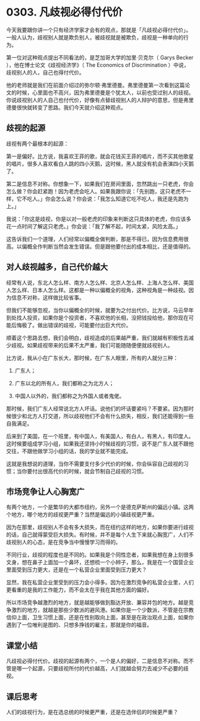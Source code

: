 # 0303. 凡歧视必得付代价

今天我要跟你讲一个只有经济学家才会有的观点，那就是「凡歧视必得付代价」。一般人认为，歧视别人就是欺负别人，被歧视就是被欺负，歧视是一种单向的行为。

第一位对这种观点提出不同看法的，是芝加哥大学的加里·贝克尔（ Garys Becker ），他在博士论文《歧视经济学》（&nbsp;The Economics of Discrimination&nbsp;）中说，歧视别人的人，自己也得付代价。

他的老师就是我们在前面介绍过的弥尔顿·弗里德曼。弗里德曼第一次看到这篇论文的时候，心里面也不高兴，因为弗里德曼是个犹太人，以前也受过别人的歧视。你说歧视别人的人自己也付代价，好像有点替歧视别人的人辩护的意思，但是弗里德曼很快就转变了思路。我们今天就介绍这种观点。

## 歧视的起源

歧视有两个最根本的起源：

第一是偏好。比方说，我喜欢王菲的歌，就会花钱买王菲的唱片，而不买其他歌星的唱片。很多人喜欢看白人跳的四小天鹅，这时候，黑人就没有机会表演四小天鹅了。

第二是信息不对称。你想象一下，如果我们在房间里面，忽然跳出一只老虎，你会怎么做？你会赶紧跑！因为老虎会吃人。如果我跟你说：「先别跑，这只老虎不一样，它不吃人。」你会怎么说？你会说：「我怎么知道它吃不吃人，我还是先跑为上。」

我说：「你这是歧视，你是以对一般老虎的印象来判断这只具体的老虎，你应该多花一点时间了解这只老虎。」你会说：「我了解不起，时间太紧，风险太高。」

这告诉我们一个道理，人们经常以偏概全做判断，那是不得已，因为信息费用很高。以偏概全作判断当然会发生错误。但是跟他要付出的成本相比，还是值得的。

## 对人歧视越多，自己代价越大

经常有人说，东北人怎么样、南方人怎么样、北京人怎么样、上海人怎么样、美国人怎么样、日本人怎么样。这都是一种以偏概全的视角，这种视角是一种歧视。因为信息不对称，这样做比较省事。

但我们不能够忽视，当你以偏概全的时候，就要为之付出代价。比方说，马云早年到处找人投资，如果你是个投资者，不喜欢他的长相，没把钱投给他，那你现在可能后悔极了。做出错误的歧视，可能要付出巨大代价。

顺着这个思路去想，我们会明白，歧视造成的后果越严重，我们就越有积极性去减少歧视。如果歧视带来的后果不太严重，我们可能随随便便就歧视别人。

比方说，我从小在广东长大，那时候，在广东人眼里，所有的人就分三种：

1. 广东人；

2. 广东以北的所有人，我们都称之为北方人；

3. 中国人以外的，我们都称之为外国人或者鬼佬。

那时候，我们广东人经常说北方人坏话。说他们的坏话要紧吗？不要紧。因为那时候很少和北方人打交道，所以歧视他们不会有什么损失，相反，我们还能得到一些自我满足。

后来到了美国，在一个班里，有中国人，有美国人，有白人，有黑人，有印度人。这时候要组成学习小组，如果我还坚持小时候歧视的习惯，说不是广东人就不跟他交往，不跟他做学习小组的话，我的学业就不能完成。

这就是我想说的道理，当你不需要支付多少代价的时候，你会纵容自己歧视的习惯；当你要付出很高代价的时候，就会节制自己歧视的习惯。

## 市场竞争让人心胸宽广

有两个地方，一个是繁华的大都市纽约，另外一个是德克萨斯州的偏远小镇。这两个地方，哪个地方的歧视更严重？当然是偏远的小镇歧视更严重。

因为在那里，歧视别人不会有多大损失，而在纽约这样的地方，如果你要进行歧视的话，自己就得蒙受巨大损失。有时候，并不是每个人生下来就心胸宽广，人们不歧视别人的心态，是在竞争当中慢慢学习而得的。

不同行业，歧视的程度也是不同的。如果我是个同性恋者，如果我想在身上刻很多文身，想在鼻子上面加一个鼻环，还想梳一个小辫子，那么，我是在一个国营企业里面受到压力更大，还是在一个私营企业里面受到压力更大？

显然，我在私营企业里受到的压力会小得多。因为在激烈竞争的私营企业里，人们更看重的是我的工作能力，而不会太在乎我在其他方面的偏好。

所以市场竞争越激烈的地方，就是越能够做到豁达开放、兼容并包的地方。越是竞争激烈的地方，就越是那些少数派的避风港。如果你是一个少数派，不管是在宗教信仰上面，卫生习惯上面，还是在性别取向上面，甚至是在政治观点上面，如果你遇到了一位唯利是图的、只想多挣钱的雇主，那就是你的福音。

## 课堂小结

凡歧视必得付代价。歧视的起源有两个，一个是人的偏好，二是信息不对称。而不管是哪一个起源，只要歧视所付的代价越高，人们就越会努力去减少不必要的歧视。

## 课后思考

人们的歧视行为，是在选总统的时候更严重，还是在选伴侣的时候更严重？

